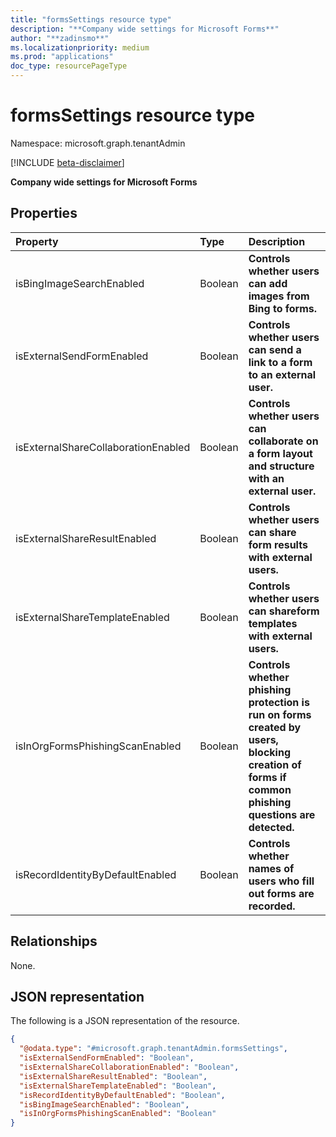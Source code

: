 ```yaml
---
title: "formsSettings resource type"
description: "**Company wide settings for Microsoft Forms**"
author: "**zadinsmo**"
ms.localizationpriority: medium
ms.prod: "applications"
doc_type: resourcePageType
---
```


# formsSettings resource type

Namespace: microsoft.graph.tenantAdmin

[!INCLUDE [beta-disclaimer](../../includes/beta-disclaimer.md)]

**Company wide settings for Microsoft Forms**

## Properties
|Property|Type|Description|
|:---|:---|:---|
|isBingImageSearchEnabled|Boolean|**Controls whether users can add images from Bing to forms.**|
|isExternalSendFormEnabled|Boolean|**Controls whether users can send a link to a form to an external user.**|
|isExternalShareCollaborationEnabled|Boolean|**Controls whether users can collaborate on a form layout and structure with an external user.**|
|isExternalShareResultEnabled|Boolean|**Controls whether users can share form results with external users.**|
|isExternalShareTemplateEnabled|Boolean|**Controls whether users can shareform templates with external users.**|
|isInOrgFormsPhishingScanEnabled|Boolean|**Controls whether phishing protection is run on forms created by users, blocking creation of forms if common phishing questions are detected.**|
|isRecordIdentityByDefaultEnabled|Boolean|**Controls whether names of users who fill out forms are recorded.**|

## Relationships
None.

## JSON representation
The following is a JSON representation of the resource.
<!-- {
  "blockType": "resource",
  "@odata.type": "microsoft.graph.tenantAdmin.formsSettings"
}
-->
``` json
{
  "@odata.type": "#microsoft.graph.tenantAdmin.formsSettings",
  "isExternalSendFormEnabled": "Boolean",
  "isExternalShareCollaborationEnabled": "Boolean",
  "isExternalShareResultEnabled": "Boolean",
  "isExternalShareTemplateEnabled": "Boolean",
  "isRecordIdentityByDefaultEnabled": "Boolean",
  "isBingImageSearchEnabled": "Boolean",
  "isInOrgFormsPhishingScanEnabled": "Boolean"
}
```

